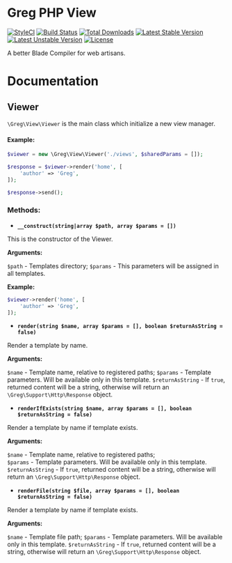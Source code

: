 # Greg PHP View

[![StyleCI](https://styleci.io/repos/70835580/shield?style=flat)](https://styleci.io/repos/70835580)
[![Build Status](https://travis-ci.org/greg-md/php-view.svg)](https://travis-ci.org/greg-md/php-view)
[![Total Downloads](https://poser.pugx.org/greg-md/php-view/d/total.svg)](https://packagist.org/packages/greg-md/php-view)
[![Latest Stable Version](https://poser.pugx.org/greg-md/php-view/v/stable.svg)](https://packagist.org/packages/greg-md/php-view)
[![Latest Unstable Version](https://poser.pugx.org/greg-md/php-view/v/unstable.svg)](https://packagist.org/packages/greg-md/php-view)
[![License](https://poser.pugx.org/greg-md/php-view/license.svg)](https://packagist.org/packages/greg-md/php-view)

A better Blade Compiler for web artisans.

# Documentation

## Viewer

`\Greg\View\Viewer` is the main class which initialize a new view manager.

#### Example:

```php
$viewer = new \Greg\View\Viewer('./views', $sharedParams = []);

$response = $viewer->render('home', [
    'author' => 'Greg',
]);

$response->send();
```

### Methods:

- **`__construct(string|array $path, array $params = [])`** 

 This is the constructor of the Viewer.

 **Arguments:**

 `$path` - Templates directory; 
 `$params` - This parameters will be assigned in all templates.

 **Example:**

 ```php
 $viewer->render('home', [
     'author' => 'Greg',
 ]);
 ```

- **`render(string $name, array $params = [], boolean $returnAsString = false)`**

 Render a template by name.

 **Arguments:**

 `$name` - Template name, relative to registered paths; 
 `$params` - Template parameters. Will be available only in this template. 
 `$returnAsString` - If `true`, returned content will be a string, otherwise will return an `\Greg\Support\Http\Response` object.

- **`renderIfExists(string $name, array $params = [], boolean $returnAsString = false)`**

 Render a template by name if template exists.

 **Arguments:**

 `$name` - Template name, relative to registered paths;  
 `$params` - Template parameters. Will be available only in this template.  
 `$returnAsString` - If `true`, returned content will be a string, otherwise will return an `\Greg\Support\Http\Response` object.

- **`renderFile(string $file, array $params = [], boolean $returnAsString = false)`**

 Render a template by name if template exists.

 **Arguments:**

 `$name` - Template file path; 
 `$params` - Template parameters. Will be available only in this template. 
 `$returnAsString` - If `true`, returned content will be a string, otherwise will return an `\Greg\Support\Http\Response` object.
